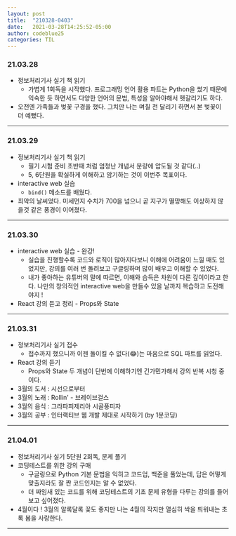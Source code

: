 ```yaml
---
layout: post
title:  "210328-0403"
date:   2021-03-28T14:25:52-05:00
author: codeblue25
categories: TIL
---
```


<h3>21.03.28</h3>

* 정보처리기사 실기 책 읽기
  * 가볍게 1회독을 시작했다. 프로그래밍 언어 활용 파트는 Python을 썼기 때문에 익숙한 듯 하면서도 다양한 언어의 문법, 특성을 알아야해서 헷갈리기도 하다.
* 오전엔 가족들과 벚꽃 구경을 했다. 그치만 나는 며칠 전 달리기 하면서 본 벚꽃이 더 예뻤다.

---

<h3>21.03.29</h3>

* 정보처리기사 실기 책 읽기
  * 필기 시험 준비 초반때 처럼 엄청난 개념서 분량에 압도될 것 같다(..)
  * 5, 6단원을 확실하게 이해하고 암기하는 것이 이번주 목표이다.
* interactive web 실습
  * `bind()` 메소드를 배웠다.
* 최악의 날씨었다. 미세먼지 수치가 700을 넘으니 곧 지구가 멸망해도 이상하지 않을것 같은 풍경이 이어졌다.

---

<h3>21.03.30</h3>

* interactive web 실습 - 완강!
  * 실습을 진행할수록 코드와 로직이 많아지다보니 이해에 어려움이 느낄 때도 있었지만, 강의를 여러 번 돌려보고 구글링하며 많이 배우고 이해할 수 있었다.
  * 내가 좋아하는 유튜버의 말에 따르면, 이해와 습득은 차원이 다른 깊이이라고 한다. 나만의 창의적인 interactive web을 만들수 있을 날까지 복습하고 도전해야지 !
* React 강의 듣고 정리 - Props와 State

---

<h3>21.03.31</h3>

* 정보처리기사 실기 접수
  * 접수까지 했으니까 이젠 돌이킬 수 없다(😂)는 마음으로 SQL 파트를 읽었다. 
* React 강의 듣기
  * Props와 State 두 개념이 단번에 이해하기엔 긴가민가해서 강의 반복 시청 중이다.
* 3월의 도서 : 시선으로부터
* 3월의 노래 : Rollin' - 브레이브걸스
* 3월의 음식 : 그라파피제리아 시골풍피자
* 3월의 공부 : 인터랙티브 웹 개발 제대로 시작하기 (by 1분코딩)

---

<h3>21.04.01</h3>

* 정보처리기사 실기 5단원 2회독, 문제 풀기
* 코딩테스트를 위한 강의 구매
  * 구글링으로 Python 기본 문법을 익히고 코드업, 백준을 풀었는데, 답은 어떻게 맞출지라도 잘 짠 코드인지는 알 수 없었다.
  * 더 짜임새 있는 코드를 위해 코딩테스트의 기초 문제 유형을 다루는 강의를 들어보고 싶어졌다.
* 4월이다 ! 3월의 알록달록 꽃도 좋지만 나는 4월의 작지만 열심히 싹을 틔워내는 초록 봄을 사랑한다.

---
